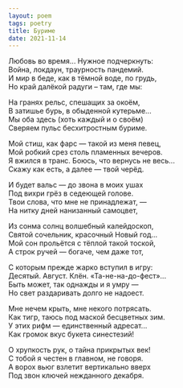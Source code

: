 ```yaml
---
layout: poem
tags: poetry
title: Буриме
date: 2021-11-14
---
```


Любовь во время... Нужное подчеркнуть:<br>
Война, локдаун, траурность пандемий.<br>
И мир в беде, как в тёмной воде, по грудь,<br>
Но край далёкой радуги – там, где мы:<br>

На гранях рельс, спешащих за окоём,<br>
В затишье бурь, в обыденной кутерьме...<br>
Мы оба здесь (хоть каждый и о своём)<br>
Сверяем пульс бесхитростным буриме.<br>

Мой стиш, как фарс — такой из меня певец,<br>
Мой робкий срез столь пламенных вечеров.<br>
Я вжился в транс. Боюсь, что вернусь не весь...<br>
Скажу как есть, а далее — твой черёд.<br>

И будет вальс — до звона в моих ушах<br>
Под вихри грёз в седеющей голове.<br>
Твои слова, что мне не принадлежат, —<br>
На нитку дней нанизанный самоцвет,<br>

Из сонма солнц волшебный калейдоскоп,<br>
Святой сочельник, красочный Новый год...<br>
Мой сон прольётся с тёплой такой тоской,<br>
А строк ручей — богаче, чем даже тот,<br>

С которым прежде жарко вступил в игру:<br>
Десятый. Август. Клён. «Та-не-на-до-фест»...<br>
Быть может, так однажды и я умру —<br>
Но свет раздаривать долго не надоест.<br>

Мне нечем крыть, мне некого потрясать.<br>
Как тигр, таюсь под маской бесцветных зим.<br>
У этих рифм — единственный адресат...<br>
Как громок вкус букета синестезий!<br>

О хрупкость рук, о тайна прикрытых век!<br>
С тобой я честен в главном, не говоря.<br>
А ворох вьюг взлетит вертикально вверх<br>
Под звон ключей нежданного декабря.
